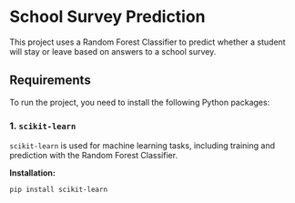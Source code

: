 # School Survey Prediction

This project uses a Random Forest Classifier to predict whether a student will stay or leave based on answers to a school survey.

## Requirements

To run the project, you need to install the following Python packages:

### 1. `scikit-learn`
`scikit-learn` is used for machine learning tasks, including training and prediction with the Random Forest Classifier.

**Installation:**
```bash
pip install scikit-learn

